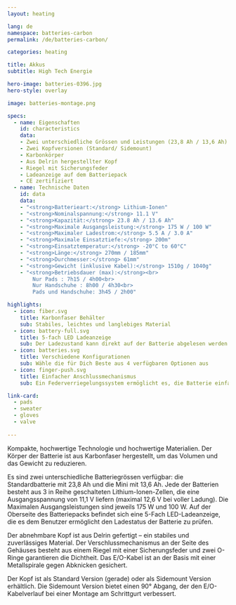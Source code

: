 ```yaml
---
layout: heating

lang: de
namespace: batteries-carbon
permalink: /de/batteries-carbon/

categories: heating

title: Akkus
subtitle: High Tech Energie

hero-image: batteries-0396.jpg
hero-style: overlay

image: batteries-montage.png

specs:
  - name: Eigenschaften
    id: characteristics
    data:
    - Zwei unterschiedliche Grössen und Leistungen (23,8 Ah / 13,6 Ah)
    - Zwei Kopfversionen (Standard/ Sidemount)
    - Karbonkörper
    - Aus Delrin hergestellter Kopf
    - Riegel mit Sicherungsfeder
    - Ladeanzeige auf dem Batteriepack
    - CE zertifiziert
  - name: Technische Daten
    id: data
    data:
    - "<strong>Batterieart:</strong> Lithium-Ionen"
    - "<strong>Nominalspannung:</strong> 11.1 V"
    - "<strong>Kapazität:</strong> 23.8 Ah / 13.6 Ah"
    - "<strong>Maximale Ausgangsleistung:</strong> 175 W / 100 W"
    - "<strong>Maximaler Ladestrom:</strong> 5.5 A / 3.0 A"
    - "<strong>Maximale Einsatztiefe:</strong> 200m"
    - "<strong>Einsatztemperatur:</strong> -20°C to 60°C"
    - "<strong>Länge:</strong> 270mm / 185mm"
    - "<strong>Durchmesser:</strong> 61mm"
    - "<strong>Gewicht (inklusive Kabel):</strong> 1510g / 1040g"
    - "<strong>Betriebsdauer (max):</strong><br>
        Nur Pads : 7h15 / 4h00<br>
        Nur Handschuhe : 8h00 / 4h30<br>
        Pads und Handschuhe: 3h45 / 2h00"

highlights:
  - icon: fiber.svg
    title: Karbonfaser Behälter
    sub: Stabiles, leichtes und langlebiges Material
  - icon: battery-full.svg
    title: 5-fach LED Ladeanzeige
    sub: Der Ladezustand kann direkt auf der Batterie abgelesen werden
  - icon: batteries.svg
    title: Verschiedene Konfigurationen
    sub: Wähle die für Dich Beste aus 4 verfügbaren Optionen aus
  - icon: finger-push.svg
    title: Einfacher Anschlussmechanismus
    sub: Ein Federverriegelungssystem ermöglicht es, die Batterie einfach zu verschliessen

link-card:
  - pads
  - sweater
  - gloves
  - valve
  
---
```

Kompakte, hochwertige Technologie und hochwertige Materialien. Der Körper der Batterie ist aus Karbonfaser hergestellt, um das Volumen und das Gewicht zu reduzieren.

Es sind zwei unterschiedliche Batteriegrössen verfügbar: die Standardbatterie mit 23,8 Ah und die Mini mit 13,6 Ah. Jede der Batterien besteht aus 3 in Reihe geschalteten Lithium-Ionen-Zellen, die eine Ausgangsspannung von 11,1 V liefern (maximal 12,6 V bei voller Ladung). Die Maximalen Ausgangsleistungen sind jeweils 175 W und 100 W. Auf der Oberseite des Batteriepacks befindet sich eine 5-Fach LED-Ladeanzeige, die es dem Benutzer ermöglicht den Ladestatus der Batterie zu prüfen.

Der abnehmbare Kopf ist aus Delrin gefertigt – ein stabiles und zuverlässiges Material. Der Verschlussmechanismus an der Seite des Gehäuses besteht aus einem Riegel mit einer Sicherungsfeder und zwei O-Ringe garantieren die Dichtheit. Das E/O-Kabel ist an der Basis mit einer Metallspirale gegen Abknicken gesichert.

Der Kopf ist als Standard Version (gerade) oder als Sidemount Version erhältlich. Die Sidemount Version bietet einen 90° Abgang, der den E/O-Kabelverlauf bei einer Montage am Schrittgurt verbessert.